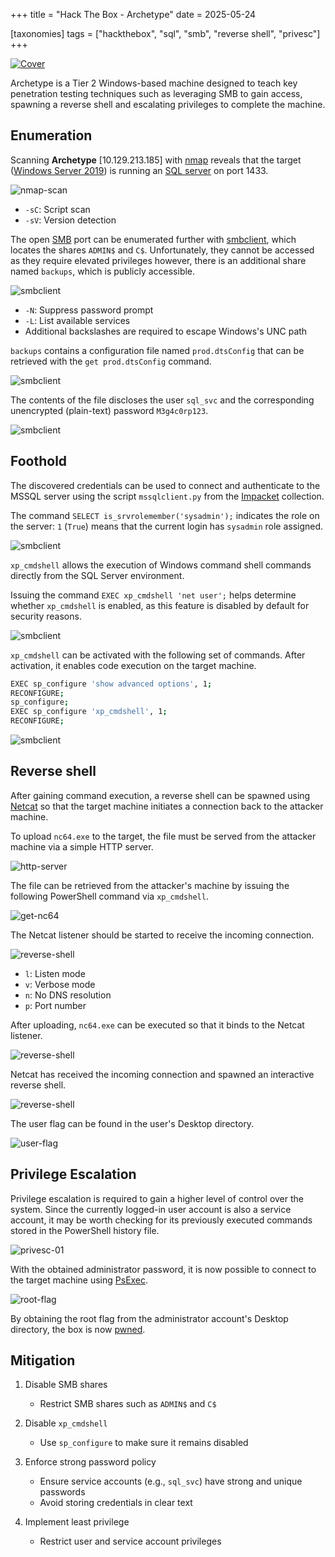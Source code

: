 +++
title = "Hack The Box - Archetype"
date = 2025-05-24

[taxonomies]
tags = ["hackthebox", "sql", "smb", "reverse shell", "privesc"]
+++

[![Cover](/pictures/articles/htb/archetype/cover.png)](https://labs.hackthebox.com/achievement/machine/447801/287)

Archetype is a Tier 2 Windows-based machine designed to teach key penetration
testing techniques such as leveraging SMB to gain access, spawning a reverse
shell and escalating privileges to complete the machine.


<!-- more -->


## Enumeration

<!-- Enumeration {{{-->

Scanning **Archetype** [10.129.213.185] with [nmap](https://nmap.org/) reveals
that the target ([Windows Server 2019](https://www.microsoft.com/en-us/evalcenter/evaluate-windows-server-2019))
is running an [SQL server](https://www.microsoft.com/en-us/sql-server/sql-server-2017)
on port 1433.

![nmap-scan](/pictures/articles/htb/archetype/enum-01.png)

- `-sC`: Script scan
- `-sV`: Version detection

The open [SMB](https://en.wikipedia.org/wiki/Server_Message_Block) port can be
enumerated further with [smbclient](https://www.samba.org/samba/docs/current/man-html/smbclient.1),
which locates the shares `ADMIN$` and `C$`. Unfortunately, they cannot be
accessed as they require elevated privileges however, there is an additional
share named `backups`, which is publicly accessible.

![smbclient](/pictures/articles/htb/archetype/enum-02.png)

- `-N`: Suppress password prompt
- `-L`: List available services
- Additional backslashes are required to escape Windows's UNC path

`backups` contains a configuration file named `prod.dtsConfig` that can be
retrieved with the `get prod.dtsConfig` command.

![smbclient](/pictures/articles/htb/archetype/enum-03.png)

The contents of the file discloses the user `sql_svc` and the
corresponding unencrypted (plain-text) password `M3g4c0rp123`.

![smbclient](/pictures/articles/htb/archetype/enum-04.png)

<!-- }}} -->

## Foothold

<!-- Foothold {{{-->

The discovered credentials can be used to connect and authenticate to the MSSQL
server using the script `mssqlclient.py` from the [Impacket](https://github.com/fortra/impacket)
collection.

The command `SELECT is_srvrolemember('sysadmin');` indicates the role
on the server: `1` (`True`) means that the current login has `sysadmin` role
assigned.

![smbclient](/pictures/articles/htb/archetype/foothold-01.png)

`xp_cmdshell` allows the execution of Windows command shell commands directly
from the SQL Server environment.

Issuing the command `EXEC xp_cmdshell 'net user';` helps determine whether
`xp_cmdshell` is enabled, as this feature is disabled by default
for security reasons.

![smbclient](/pictures/articles/htb/archetype/foothold-02.png)

`xp_cmdshell` can be activated with the following set of commands.
After activation, it enables code execution on the target machine.

```sh
EXEC sp_configure 'show advanced options', 1;
RECONFIGURE;
sp_configure;
EXEC sp_configure 'xp_cmdshell', 1;
RECONFIGURE;
```

![smbclient](/pictures/articles/htb/archetype/foothold-03.png)

<!-- }}} -->

## Reverse shell

<!-- Reverse shell {{{-->

After gaining command execution, a reverse shell can be spawned using [Netcat](https://github.com/int0x33/nc.exe)
so that the target machine initiates a connection back to the attacker machine.

To upload `nc64.exe` to the target, the file must be served from the attacker
machine via a simple HTTP server.

![http-server](/pictures/articles/htb/archetype/reverse-shell-01.png)

The file can be retrieved from the attacker's machine by issuing
the following PowerShell command via `xp_cmdshell`.

![get-nc64](/pictures/articles/htb/archetype/reverse-shell-02.png)

The Netcat listener should be started to receive the incoming connection.

![reverse-shell](/pictures/articles/htb/archetype/reverse-shell-03.png)

- `l`: Listen mode
- `v`: Verbose mode
- `n`: No DNS resolution
- `p`: Port number

After uploading, `nc64.exe` can be executed so that it binds to
the Netcat listener.

![reverse-shell](/pictures/articles/htb/archetype/reverse-shell-04.png)

Netcat has received the incoming connection and spawned
an interactive reverse shell.

![reverse-shell](/pictures/articles/htb/archetype/reverse-shell-05.png)

The user flag can be found in the user's Desktop directory.

![user-flag](/pictures/articles/htb/archetype/user-flag-01.png)

<!-- }}} -->

## Privilege Escalation

<!-- Privilege Escalation {{{-->

Privilege escalation is required to gain a higher level of control over the
system. Since the currently logged-in user account is also a service account,
it may be worth checking for its previously executed commands stored in the
PowerShell history file.

![privesc-01](/pictures/articles/htb/archetype/privesc-01.png)

With the obtained administrator password, it is now possible to connect to the
target machine using [PsExec](https://learn.microsoft.com/en-us/sysinternals/downloads/psexec).

![root-flag](/pictures/articles/htb/archetype/root-flag-01.png)

By obtaining the root flag from the administrator account's Desktop directory,
the box is now [pwned](https://labs.hackthebox.com/achievement/machine/447801/287).

<!-- }}} -->

## Mitigation

<!-- Mitigation {{{-->

1. Disable SMB shares
    - Restrict SMB shares such as `ADMIN$` and `C$`

2. Disable `xp_cmdshell`
    - Use `sp_configure` to make sure it remains disabled

3. Enforce strong password policy
    - Ensure service accounts (e.g., `sql_svc`) have strong and unique passwords
    - Avoid storing credentials in clear text

4. Implement least privilege
    - Restrict user and service account privileges

<!-- }}} -->
